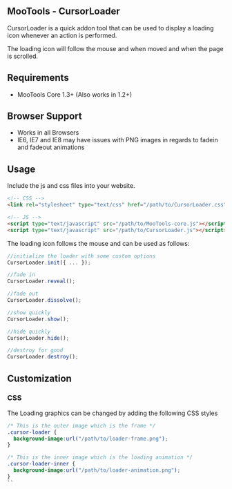 MooTools - CursorLoader
-----------------------

CursorLoader is a quick addon tool that can be used to display a  loading icon whenever an action is performed.

The loading icon will follow the mouse and when moved and when the page is scrolled.

## Requirements

- MooTools Core 1.3+ (Also works in 1.2+)

## Browser Support

- Works in all Browsers
- IE6, IE7 and IE8 may have issues with PNG images in regards to fadein and fadeout animations

## Usage 

Include the js and css files into your website.

```html
<!-- CSS -->
<link rel="stylesheet" type="text/css" href="/path/to/CursorLoader.css" />

<!-- JS -->
<script type="text/javascript" src="/path/to/MooTools-core.js"></script>
<script type="text/javascript" src="/path/to/CursorLoader.js"></script>
```

The loading icon follows the mouse and can be used as follows:

```javascript
//initialize the loader with some custom options
CursorLoader.init({ ... });

//fade in
CursorLoader.reveal();

//fade out
CursorLoader.dissolve();

//show quickly
CursorLoader.show();

//hide quickly
CursorLoader.hide();

//destroy for good
CursorLoader.destroy();
```

## Customization

### CSS

The Loading graphics can be changed by adding the following CSS styles

```css
/* This is the outer image which is the frame */
.cursor-loader {
  background-image:url("/path/to/loader-frame.png");
}

/* This is the inner image which is the loading animation */
.cursor-loader-inner {
  background-image:url("/path/to/loader-animation.png");
}
``
